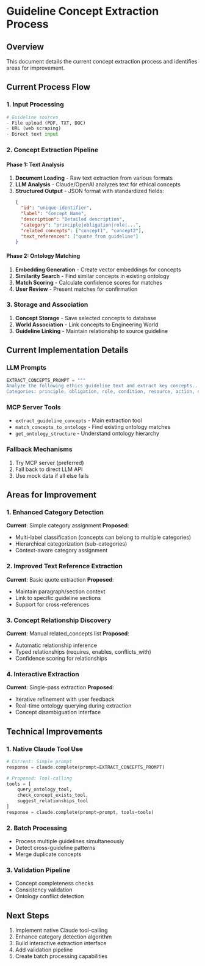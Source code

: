 # Guideline Concept Extraction Process

## Overview
This document details the current concept extraction process and identifies areas for improvement.

## Current Process Flow

### 1. Input Processing
```python
# Guideline sources
- File upload (PDF, TXT, DOC)
- URL (web scraping)
- Direct text input
```

### 2. Concept Extraction Pipeline

#### Phase 1: Text Analysis
1. **Document Loading** - Raw text extraction from various formats
2. **LLM Analysis** - Claude/OpenAI analyzes text for ethical concepts
3. **Structured Output** - JSON format with standardized fields:
   ```json
   {
     "id": "unique-identifier",
     "label": "Concept Name",
     "description": "Detailed description",
     "category": "principle|obligation|role|...",
     "related_concepts": ["concept1", "concept2"],
     "text_references": ["quote from guideline"]
   }
   ```

#### Phase 2: Ontology Matching
1. **Embedding Generation** - Create vector embeddings for concepts
2. **Similarity Search** - Find similar concepts in existing ontology
3. **Match Scoring** - Calculate confidence scores for matches
4. **User Review** - Present matches for confirmation

### 3. Storage and Association
1. **Concept Storage** - Save selected concepts to database
2. **World Association** - Link concepts to Engineering World
3. **Guideline Linking** - Maintain relationship to source guideline

## Current Implementation Details

### LLM Prompts
```python
EXTRACT_CONCEPTS_PROMPT = """
Analyze the following ethics guideline text and extract key concepts...
Categories: principle, obligation, role, condition, resource, action, event, capability
```

### MCP Server Tools
- `extract_guideline_concepts` - Main extraction tool
- `match_concepts_to_ontology` - Find existing ontology matches
- `get_ontology_structure` - Understand ontology hierarchy

### Fallback Mechanisms
1. Try MCP server (preferred)
2. Fall back to direct LLM API
3. Use mock data if all else fails

## Areas for Improvement

### 1. Enhanced Category Detection
**Current**: Simple category assignment
**Proposed**: 
- Multi-label classification (concepts can belong to multiple categories)
- Hierarchical categorization (sub-categories)
- Context-aware category assignment

### 2. Improved Text Reference Extraction
**Current**: Basic quote extraction
**Proposed**:
- Maintain paragraph/section context
- Link to specific guideline sections
- Support for cross-references

### 3. Concept Relationship Discovery
**Current**: Manual related_concepts list
**Proposed**:
- Automatic relationship inference
- Typed relationships (requires, enables, conflicts_with)
- Confidence scoring for relationships

### 4. Interactive Extraction
**Current**: Single-pass extraction
**Proposed**:
- Iterative refinement with user feedback
- Real-time ontology querying during extraction
- Concept disambiguation interface

## Technical Improvements

### 1. Native Claude Tool Use
```python
# Current: Simple prompt
response = claude.complete(prompt=EXTRACT_CONCEPTS_PROMPT)

# Proposed: Tool-calling
tools = [
    query_ontology_tool,
    check_concept_exists_tool,
    suggest_relationships_tool
]
response = claude.complete(prompt=prompt, tools=tools)
```

### 2. Batch Processing
- Process multiple guidelines simultaneously
- Detect cross-guideline patterns
- Merge duplicate concepts

### 3. Validation Pipeline
- Concept completeness checks
- Consistency validation
- Ontology conflict detection

## Next Steps
1. Implement native Claude tool-calling
2. Enhance category detection algorithm
3. Build interactive extraction interface
4. Add validation pipeline
5. Create batch processing capabilities